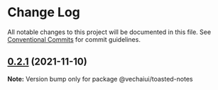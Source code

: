 # Change Log

All notable changes to this project will be documented in this file.
See [Conventional Commits](https://conventionalcommits.org) for commit guidelines.

## [0.2.1](https://github.com/vechai/vechaiui/compare/@vechaiui/toasted-notes@0.1.0...@vechaiui/toasted-notes@0.2.1) (2021-11-10)

**Note:** Version bump only for package @vechaiui/toasted-notes

